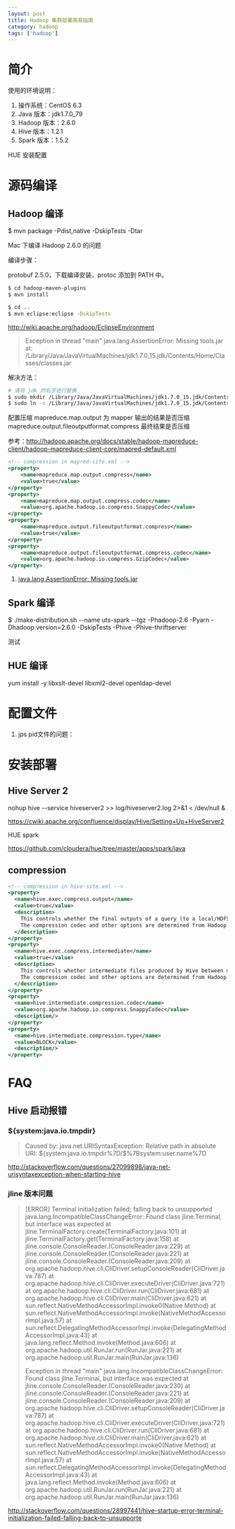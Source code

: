```yaml
---
layout: post
title: Hadoop 集群部署简易指南
category: hadoop
tags: ['hadoop']
---
```


# 简介

使用的环境说明：

1. 操作系统：CentOS 6.3
2. Java 版本：jdk1.7.0_79
3. Hadoop 版本：2.6.0
4. Hive 版本：1.2.1
5. Spark 版本：1.5.2

HUE 安装配置


# 源码编译

## Hadoop 编译

$ mvn package -Pdist,native -DskipTests -Dtar

Mac 下编译 Hadoop 2.6.0 的问题

编译步骤：

protobuf 2.5.0，下载编译安装，protoc 添加到 PATH 中。

```bash
$ cd hadoop-maven-plugins
$ mvn install

$ cd ..
$ mvn eclipse:eclipse -DskipTests
```

http://wiki.apache.org/hadoop/EclipseEnvironment

> Exception in thread "main" java.lang.AssertionError: Missing tools.jar at: /Library/Java/JavaVirtualMachines/jdk1.7.0_15.jdk/Contents/Home/Classes/classes.jar

解决方法：

```bash
# 请将 jdk 的名字进行替换
$ sudo mkdir /Library/Java/JavaVirtualMachines/jdk1.7.0_15.jdk/Contents/Home/Classes/
$ sudo ln -s /Library/Java/JavaVirtualMachines/jdk1.7.0_15.jdk/Contents/Home/jre/lib/rt.jar /Library/Java/JavaVirtualMachines/jdk1.7.0_15.jdk/Contents/Home/Classes/classes.jar
```

配置压缩 mapreduce.map.output 为 mapper 输出的结果是否压缩
mapreduce.output.fileoutputformat.compress 最终结果是否压缩

参考：http://hadoop.apache.org/docs/stable/hadoop-mapreduce-client/hadoop-mapreduce-client-core/mapred-default.xml

```xml
<!-- compression in mapred-site.xml -->
<property>
    <name>mapreduce.map.output.compress</name>
    <value>true</value>
</property>
<property>
    <name>mapreduce.map.output.compress.codec</name>
    <value>org.apache.hadoop.io.compress.SnappyCodec</value>
</property>
<property>
    <name>mapreduce.output.fileoutputformat.compress</name>
    <value>true</value>
</property>
<property>
    <name>mapreduce.output.fileoutputformat.compress.codec</name>
    <value>org.apache.hadoop.io.compress.GzipCodec</value>
</property>
```

1. [java.lang.AssertionError: Missing tools.jar](https://issues.apache.org/jira/browse/HADOOP-9350)

## Spark 编译

$ ./make-distribution.sh --name uts-spark --tgz -Phadoop-2.6 -Pyarn -Dhadoop.version=2.6.0 -DskipTests -Phive -Phive-thriftserver

测试

## HUE 编译

yum install -y libxslt-devel libxml2-devel openldap-devel

# 配置文件

1. jps pid文件的问题：

# 安装部署

## Hive Server 2

nohup hive --service hiveserver2 >> log/hiveserver2.log 2>&1 < /dev/null &

https://cwiki.apache.org/confluence/display/Hive/Setting+Up+HiveServer2

HUE spark

https://github.com/cloudera/hue/tree/master/apps/spark/java

## compression

```xml
<!-- compression in hive-site.xml -->
<property>
  <name>hive.exec.compress.output</name>
  <value>true</value>
  <description>
    This controls whether the final outputs of a query (to a local/HDFS file or a Hive table) is compressed.
    The compression codec and other options are determined from Hadoop config variables mapred.output.compress*
  </description>
</property>
<property>
  <name>hive.exec.compress.intermediate</name>
  <value>true</value>
  <description>
    This controls whether intermediate files produced by Hive between multiple map-reduce jobs are compressed.
    The compression codec and other options are determined from Hadoop config variables mapred.output.compress*
  </description>
</property>
<property>
  <name>hive.intermediate.compression.codec</name>
  <value>org.apache.hadoop.io.compress.SnappyCodec</value>
  <description/>
</property>
<property>
  <name>hive.intermediate.compression.type</name>
  <value>BLOCK</value>
  <description/>
</property>
```

# FAQ

## Hive 启动报错

### ${system:java.io.tmpdir}

> Caused by: java.net.URISyntaxException: Relative path in absolute URI: ${system:java.io.tmpdir%7D/$%7Bsystem:user.name%7D

http://stackoverflow.com/questions/27099898/java-net-urisyntaxexception-when-starting-hive


### jline 版本问题

>[ERROR] Terminal initialization failed; falling back to unsupported
>java.lang.IncompatibleClassChangeError: Found class jline.Terminal, but interface was expected
>	at jline.TerminalFactory.create(TerminalFactory.java:101)
>	at jline.TerminalFactory.get(TerminalFactory.java:158)
>	at jline.console.ConsoleReader.<init>(ConsoleReader.java:229)
>	at jline.console.ConsoleReader.<init>(ConsoleReader.java:221)
>	at jline.console.ConsoleReader.<init>(ConsoleReader.java:209)
>	at org.apache.hadoop.hive.cli.CliDriver.setupConsoleReader(CliDriver.java:787)
>	at org.apache.hadoop.hive.cli.CliDriver.executeDriver(CliDriver.java:721)
>	at org.apache.hadoop.hive.cli.CliDriver.run(CliDriver.java:681)
>	at org.apache.hadoop.hive.cli.CliDriver.main(CliDriver.java:621)
>	at sun.reflect.NativeMethodAccessorImpl.invoke0(Native Method)
>	at sun.reflect.NativeMethodAccessorImpl.invoke(NativeMethodAccessorImpl.java:57)
>	at sun.reflect.DelegatingMethodAccessorImpl.invoke(DelegatingMethodAccessorImpl.java:43)
>	at java.lang.reflect.Method.invoke(Method.java:606)
>	at org.apache.hadoop.util.RunJar.run(RunJar.java:221)
>	at org.apache.hadoop.util.RunJar.main(RunJar.java:136)
>
>Exception in thread "main" java.lang.IncompatibleClassChangeError: Found class jline.Terminal, but interface was expected
>	at jline.console.ConsoleReader.<init>(ConsoleReader.java:230)
>	at jline.console.ConsoleReader.<init>(ConsoleReader.java:221)
>	at jline.console.ConsoleReader.<init>(ConsoleReader.java:209)
>	at org.apache.hadoop.hive.cli.CliDriver.setupConsoleReader(CliDriver.java:787)
>	at org.apache.hadoop.hive.cli.CliDriver.executeDriver(CliDriver.java:721)
>	at org.apache.hadoop.hive.cli.CliDriver.run(CliDriver.java:681)
>	at org.apache.hadoop.hive.cli.CliDriver.main(CliDriver.java:621)
>	at sun.reflect.NativeMethodAccessorImpl.invoke0(Native Method)
>	at sun.reflect.NativeMethodAccessorImpl.invoke(NativeMethodAccessorImpl.java:57)
>	at sun.reflect.DelegatingMethodAccessorImpl.invoke(DelegatingMethodAccessorImpl.java:43)
>	at java.lang.reflect.Method.invoke(Method.java:606)
>	at org.apache.hadoop.util.RunJar.run(RunJar.java:221)
>	at org.apache.hadoop.util.RunJar.main(RunJar.java:136)

http://stackoverflow.com/questions/28997441/hive-startup-error-terminal-initialization-failed-falling-back-to-unsupporte

